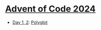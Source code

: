 # [Advent of Code 2024](https://adventofcode.com/2024/)

* [Day 1, 2](week1/README.md): [Polyglot](https://en.wikipedia.org/wiki/Polyglot_(computing))
